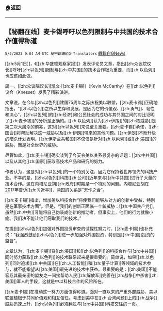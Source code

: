 ###  [:house:返回](README.md)
---


## 【秘翻在线】麦卡锡呼吁以色列限制与中共国的技术合作值得称道
`5/2/2023 9:04 AM UTC 秘密翻譯組G-Translators` [轉載自GNews](https://gnews.org/articles/1268617)

[[zh:5月1日]]，《[[zh:华盛顿观察家报]]》发表评论员文章，指出[[zh:众议院议长]]呼吁[[zh:以色列]]限制与[[zh:中共国]]的技术合作极为重要，而[[zh:以色列]]也应该如此做。

周一，[[zh:众议院议长]]凯文·[[zh:麦卡锡]]（Kevin McCarthy）在[[zh:以色列]]议会（Knesset）发表了精彩演讲。

文章说，在今年[[zh:以色列]]建国75周年之际庆祝美以联盟，[[zh:麦卡锡]]正确地指出，“[[zh:以色列]]之所以生存和发展，是因为它的价值观、[[zh:勇气]]、韧性和决心”。[[zh:以色列]]的[[zh:经济]]和公民社会的成功与其邻国之间的对比证明了[[zh:麦卡锡]]的分析是正确的。[[zh:以色列]]认为[[zh:伊朗]]的[[zh:核威胁]]是第二次大屠杀的前兆，这对[[zh:以色列]]来说至关重要。[[zh:麦卡锡]]承诺，[[zh:国会]]将帮助解决这一威胁以及[[zh:伊朗]]带来的其他问题。[[zh:伊朗]]不断升级的暗杀计划表明，[[zh:伊斯兰共和国]]不仅仅是针对[[zh:以色列]]或[[zh:美国]]的威胁，而是对全世界的威胁。

尽管如此，[[zh:麦卡锡]]确实谈到了今天令美以关系最复杂的话题：[[zh:中共国]]以及从其他[[zh:国家]]获取高技术产品和研究的努力。

作者认为，这是对[[zh:以色列]]的一个特别关注，因为它保持着世界领先的科技产业。不幸的是，[[zh:以色列]]科技[[zh:公司]]近年来与[[zh:中共国]]进行了大量的技术合作。这在内塔尼亚胡[[zh:政府]]时期是一个特别的问题。内塔尼亚胡在2017年告诉[[zh:习近平]]，两国的关系是“天作之合”。

[[zh:麦卡锡]]指出，增加美以科技合作“将使我们能够从对方的创新中受益，特别是在军事技术方面”。但是，“我们的创新正面临一个新威胁：[[zh:中国共产党]]。虽然[[zh:中共]]可能将自己伪装成创新的推动者，但事实上，他们的行为就像小偷。我们决不能让他们窃取我们的技术。”

在提到[[zh:以色列]]加强对外国投资审查的试探性努力时，[[zh:麦卡锡]]也补充说：“我强烈鼓励[[zh:以色列]]进一步加强对外国投资，特别是[[zh:中国]]投资的监督”。

文章认为，[[zh:麦卡锡]]将[[zh:美国]]和[[zh:以色列]]的科技合作与[[zh:中共国]]同时努力获取[[zh:以色列]]的技术联系起来是很重要的。简单说，如果[[zh:以色列]]同时追求[[zh:中共国]]在[[zh:人工智能]]和[[zh:量子计算]]等领域的技术参与，就不能指望从[[zh:美国]]最先进的技术中获益。最重要的是：[[zh:美国]]不能容忍其最亲密的盟友之一间接帮助人民[[zh:解放军]]完善在[[zh:战争]]中杀害[[zh:美国]]军人的手段，这就是中以科技合作的风险所在。

[[zh:麦卡锡]]在推动这一努力方面值得称道。面对一直以来的严重外部威胁，美以联盟植根于共同价值观和相互信任。考虑到美中在[[zh:台湾问题]]上的[[zh:战争]]威胁迅速上升，[[zh:以色列]]必须翻过与[[zh:中共国]]科技交往的一页。
